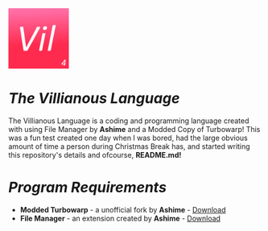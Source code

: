 <img src='Resources/vil-icon.png' width=120>

# *The Villianous Language*

The Villianous Language is a coding and programming language created with using File Manager by **Ashime** and a Modded Copy of Turbowarp! This was a fun test created one day when I was bored, had the large obvious amount of time a person during Christmas Break has, and started writing this repository's details and ofcourse, **README.md!**

# *Program Requirements*

* **Modded Turbowarp** - a unofficial fork by **Ashime** - [Download](https://mega.nz/file/oz03TCRB#yzDau9Fo2Giys2cZzIuyitHHd_WCevOUUqOnBWxJQBk)
* **File Manager** - an extension created by **Ashime** - [Download](https://surv.is-a.dev/unsafe-extensions/0znzw/tests/specialPackager/FileManager.js)

# 

